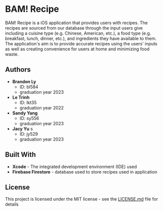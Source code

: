 # BAM! Recipe
BAM! Recipe is a iOS application that provides users with recipes. The recipes are sourced from our database through the input users give including a cuisine type (e.g. Chinese, American, etc.), a food type (e.g. breakfast, lunch, dinner, etc.), and ingredients they have available to them. The application's aim is to provide accurate recipes using the users' inputs as well as creating convenience for users at home and minimizing food waste.

## Authors
* __Brandon Ly__ 
    * ID: bl584
    * graduation year 2023
* __Le Trinh__ 
    * ID: lkt35
    * graduation year 2022
* __Sandy Yang__ 
    * ID: sy556
    * graduation year 2023
* __Jacy Yu__ s
    * ID: jy529
    * graduation year 2023

## Built With
* __Xcode__ - The integrated development environment (IDE) used
* __Firebase Firestore__ - database used to store recipes used in application

## License
This project is licensed under the MIT license - see the [LICENSE.md](https://github.com/weyheyitsjc/BAM-Recipe/blob/master/LICENSE.md) file for details
